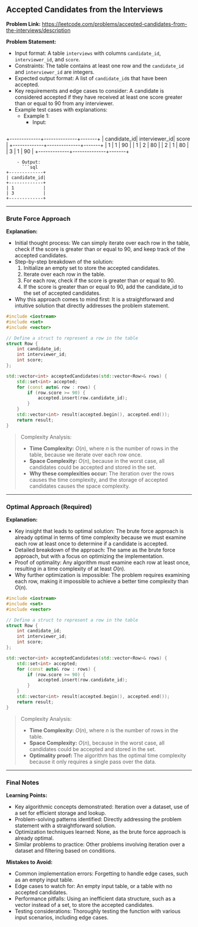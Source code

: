 ## Accepted Candidates from the Interviews
**Problem Link:** https://leetcode.com/problems/accepted-candidates-from-the-interviews/description

**Problem Statement:**
- Input format: A table `interviews` with columns `candidate_id`, `interviewer_id`, and `score`.
- Constraints: The table contains at least one row and the `candidate_id` and `interviewer_id` are integers.
- Expected output format: A list of `candidate_id`s that have been accepted.
- Key requirements and edge cases to consider: A candidate is considered accepted if they have received at least one score greater than or equal to 90 from any interviewer.
- Example test cases with explanations:
  - Example 1: 
    - Input: 
      ```sql
+-------------+--------------+-------+
| candidate_id| interviewer_id| score |
+-------------+--------------+-------+
| 1           | 1            | 90    |
| 1           | 2            | 80    |
| 2           | 1            | 80    |
| 3           | 1            | 90    |
+-------------+--------------+-------+
```
    - Output: 
      ```sql
+-------------+
| candidate_id|
+-------------+
| 1           |
| 3           |
+-------------+
```

---

### Brute Force Approach

**Explanation:**
- Initial thought process: We can simply iterate over each row in the table, check if the score is greater than or equal to 90, and keep track of the accepted candidates.
- Step-by-step breakdown of the solution:
  1. Initialize an empty set to store the accepted candidates.
  2. Iterate over each row in the table.
  3. For each row, check if the score is greater than or equal to 90.
  4. If the score is greater than or equal to 90, add the candidate_id to the set of accepted candidates.
- Why this approach comes to mind first: It is a straightforward and intuitive solution that directly addresses the problem statement.

```cpp
#include <iostream>
#include <set>
#include <vector>

// Define a struct to represent a row in the table
struct Row {
    int candidate_id;
    int interviewer_id;
    int score;
};

std::vector<int> acceptedCandidates(std::vector<Row>& rows) {
    std::set<int> accepted;
    for (const auto& row : rows) {
        if (row.score >= 90) {
            accepted.insert(row.candidate_id);
        }
    }
    std::vector<int> result(accepted.begin(), accepted.end());
    return result;
}
```

> Complexity Analysis:
> - **Time Complexity:** $O(n)$, where $n$ is the number of rows in the table, because we iterate over each row once.
> - **Space Complexity:** $O(n)$, because in the worst case, all candidates could be accepted and stored in the set.
> - **Why these complexities occur:** The iteration over the rows causes the time complexity, and the storage of accepted candidates causes the space complexity.

---

### Optimal Approach (Required)

**Explanation:**
- Key insight that leads to optimal solution: The brute force approach is already optimal in terms of time complexity because we must examine each row at least once to determine if a candidate is accepted.
- Detailed breakdown of the approach: The same as the brute force approach, but with a focus on optimizing the implementation.
- Proof of optimality: Any algorithm must examine each row at least once, resulting in a time complexity of at least $O(n)$.
- Why further optimization is impossible: The problem requires examining each row, making it impossible to achieve a better time complexity than $O(n)$.

```cpp
#include <iostream>
#include <set>
#include <vector>

// Define a struct to represent a row in the table
struct Row {
    int candidate_id;
    int interviewer_id;
    int score;
};

std::vector<int> acceptedCandidates(std::vector<Row>& rows) {
    std::set<int> accepted;
    for (const auto& row : rows) {
        if (row.score >= 90) {
            accepted.insert(row.candidate_id);
        }
    }
    std::vector<int> result(accepted.begin(), accepted.end());
    return result;
}
```

> Complexity Analysis:
> - **Time Complexity:** $O(n)$, where $n$ is the number of rows in the table.
> - **Space Complexity:** $O(n)$, because in the worst case, all candidates could be accepted and stored in the set.
> - **Optimality proof:** The algorithm has the optimal time complexity because it only requires a single pass over the data.

---

### Final Notes

**Learning Points:**
- Key algorithmic concepts demonstrated: Iteration over a dataset, use of a set for efficient storage and lookup.
- Problem-solving patterns identified: Directly addressing the problem statement with a straightforward solution.
- Optimization techniques learned: None, as the brute force approach is already optimal.
- Similar problems to practice: Other problems involving iteration over a dataset and filtering based on conditions.

**Mistakes to Avoid:**
- Common implementation errors: Forgetting to handle edge cases, such as an empty input table.
- Edge cases to watch for: An empty input table, or a table with no accepted candidates.
- Performance pitfalls: Using an inefficient data structure, such as a vector instead of a set, to store the accepted candidates.
- Testing considerations: Thoroughly testing the function with various input scenarios, including edge cases.